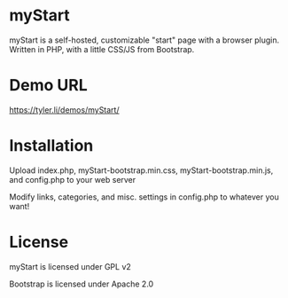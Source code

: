 myStart
=======

myStart is a self-hosted, customizable "start" page with a browser plugin. Written in PHP, with a little CSS/JS from Bootstrap.

Demo URL
=======

https://tyler.li/demos/myStart/

Installation
=======

Upload index.php, myStart-bootstrap.min.css, myStart-bootstrap.min.js, and config.php to your web server

Modify links, categories, and misc. settings in config.php to whatever you want!

License
=======

myStart is licensed under GPL v2

Bootstrap is licensed under Apache 2.0
